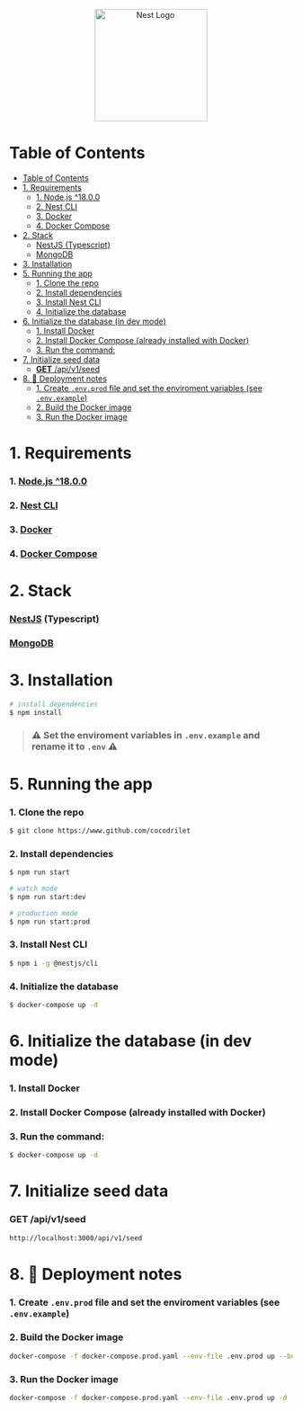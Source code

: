 <p align="center">
  <a href="http://nestjs.com/" target="blank"><img src="https://nestjs.com/img/logo-small.svg" width="200" alt="Nest Logo" /></a>
</p>

# Table of Contents

- [Table of Contents](#table-of-contents)
- [1. Requirements](#1-requirements)
    - [1. Node.js ^18.0.0](#1-nodejs-1800)
    - [2. Nest CLI](#2-nest-cli)
    - [3. Docker](#3-docker)
    - [4. Docker Compose](#4-docker-compose)
- [2. Stack](#2-stack)
    - [NestJS (Typescript)](#nestjs-typescript)
    - [MongoDB](#mongodb)
- [3. Installation](#3-installation)
- [5. Running the app](#5-running-the-app)
    - [1. Clone the repo](#1-clone-the-repo)
    - [2. Install dependencies](#2-install-dependencies)
    - [3. Install Nest CLI](#3-install-nest-cli)
    - [4. Initialize the database](#4-initialize-the-database)
- [6. Initialize the database (in dev mode)](#6-initialize-the-database-in-dev-mode)
    - [1. Install Docker](#1-install-docker)
    - [2. Install Docker Compose (already installed with Docker)](#2-install-docker-compose-already-installed-with-docker)
    - [3. Run the command:](#3-run-the-command)
- [7. Initialize seed data](#7-initialize-seed-data)
    - [**GET** /api/v1/seed](#get-apiv1seed)
- [8. 🚀 Deployment notes](#8--deployment-notes)
    - [1. Create `.env.prod` file and set the enviroment variables (see `.env.example`)](#1-create-envprod-file-and-set-the-enviroment-variables-see-envexample)
    - [2. Build the Docker image](#2-build-the-docker-image)
    - [3. Run the Docker image](#3-run-the-docker-image)

# 1. Requirements

### 1. [Node.js ^18.0.0](https://nodejs.org/en/download/)

### 2. [Nest CLI](https://docs.nestjs.com/cli/overview)

### 3. [Docker](https://docs.docker.com/get-docker/)

### 4. [Docker Compose](https://docs.docker.com/compose/install/)

# 2. Stack

### [NestJS](https://nestjs.com/) (Typescript)

### [MongoDB](https://www.mongodb.com/)

# 3. Installation

```bash
# install dependencies
$ npm install
```

> ### ⚠️ Set the enviroment variables in `.env.example` and rename it to `.env` ⚠️

# 5. Running the app

### 1. Clone the repo

```bash
$ git clone https://www.github.com/cocodrilet
```

### 2. Install dependencies

```bash
$ npm run start

# watch mode
$ npm run start:dev

# production mode
$ npm run start:prod
```

### 3. Install Nest CLI

```bash
$ npm i -g @nestjs/cli
```

### 4. Initialize the database

```bash
$ docker-compose up -d
```

# 6. Initialize the database (in dev mode)

### 1. Install Docker

### 2. Install Docker Compose (already installed with Docker)

### 3. Run the command:

```bash
$ docker-compose up -d
```

# 7. Initialize seed data

### **GET** /api/v1/seed

```bash
http://localhost:3000/api/v1/seed
```

<!-- ## Test

```bash
# unit tests
$ npm run test

# e2e tests
$ npm run test:e2e

# test coverage
$ npm run test:cov
``` -->

# 8. 🚀 Deployment notes

### 1. Create `.env.prod` file and set the enviroment variables (see `.env.example`)

### 2. Build the Docker image

```bash
docker-compose -f docker-compose.prod.yaml --env-file .env.prod up --build
```

### 3. Run the Docker image

```bash
docker-compose -f docker-compose.prod.yaml --env-file .env.prod up -d
```
